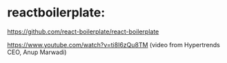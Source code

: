 # reactboilerplate:
https://github.com/react-boilerplate/react-boilerplate

https://www.youtube.com/watch?v=ti8I6zQu8TM (video from Hypertrends CEO, Anup Marwadi)
